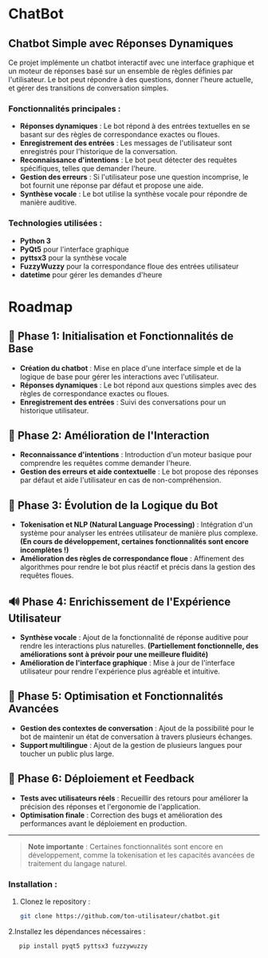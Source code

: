 # ChatBot

## Chatbot Simple avec Réponses Dynamiques

Ce projet implémente un chatbot interactif avec une interface graphique et un moteur de réponses basé sur un ensemble de règles définies par l'utilisateur. Le bot peut répondre à des questions, donner l'heure actuelle, et gérer des transitions de conversation simples.

### Fonctionnalités principales :

- **Réponses dynamiques** : Le bot répond à des entrées textuelles en se basant sur des règles de correspondance exactes ou floues.
- **Enregistrement des entrées** : Les messages de l'utilisateur sont enregistrés pour l'historique de la conversation.
- **Reconnaissance d'intentions** : Le bot peut détecter des requêtes spécifiques, telles que demander l'heure.
- **Gestion des erreurs** : Si l'utilisateur pose une question incomprise, le bot fournit une réponse par défaut et propose une aide.
- **Synthèse vocale** : Le bot utilise la synthèse vocale pour répondre de manière auditive.

### Technologies utilisées :

- **Python 3**
- **PyQt5** pour l'interface graphique
- **pyttsx3** pour la synthèse vocale
- **FuzzyWuzzy** pour la correspondance floue des entrées utilisateur
- **datetime** pour gérer les demandes d'heure


# Roadmap

## 🚀 Phase 1: Initialisation et Fonctionnalités de Base
- **Création du chatbot** : Mise en place d'une interface simple et de la logique de base pour gérer les interactions avec l'utilisateur.
- **Réponses dynamiques** : Le bot répond aux questions simples avec des règles de correspondance exactes ou floues.
- **Enregistrement des entrées** : Suivi des conversations pour un historique utilisateur.

## 🔄 Phase 2: Amélioration de l'Interaction
- **Reconnaissance d'intentions** : Introduction d'un moteur basique pour comprendre les requêtes comme demander l'heure.
- **Gestion des erreurs et aide contextuelle** : Le bot propose des réponses par défaut et aide l'utilisateur en cas de non-compréhension.

## 🧠 Phase 3: Évolution de la Logique du Bot
- **Tokenisation et NLP (Natural Language Processing)** : Intégration d'un système pour analyser les entrées utilisateur de manière plus complexe. **(En cours de développement, certaines fonctionnalités sont encore incomplètes !)**
- **Amélioration des règles de correspondance floue** : Affinement des algorithmes pour rendre le bot plus réactif et précis dans la gestion des requêtes floues.

## 🔊 Phase 4: Enrichissement de l'Expérience Utilisateur
- **Synthèse vocale** : Ajout de la fonctionnalité de réponse auditive pour rendre les interactions plus naturelles. **(Partiellement fonctionnelle, des améliorations sont à prévoir pour une meilleure fluidité)**
- **Amélioration de l'interface graphique** : Mise à jour de l'interface utilisateur pour rendre l'expérience plus agréable et intuitive.

## 🚧 Phase 5: Optimisation et Fonctionnalités Avancées
- **Gestion des contextes de conversation** : Ajout de la possibilité pour le bot de maintenir un état de conversation à travers plusieurs échanges.
- **Support multilingue** : Ajout de la gestion de plusieurs langues pour toucher un public plus large.

## 📅 Phase 6: Déploiement et Feedback
- **Tests avec utilisateurs réels** : Recueillir des retours pour améliorer la précision des réponses et l'ergonomie de l'application.
- **Optimisation finale** : Correction des bugs et amélioration des performances avant le déploiement en production.

---

> **Note importante** : Certaines fonctionnalités sont encore en développement, comme la tokenisation et les capacités avancées de traitement du langage naturel. 

### Installation :

1. Clonez le repository :
   ```bash
   git clone https://github.com/ton-utilisateur/chatbot.git

2.Installez les dépendances nécessaires : 
```bash
   pip install pyqt5 pyttsx3 fuzzywuzzy
  

